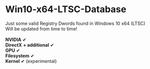 # Win10-x64-LTSC-Database
Just some valid Registry Dwords found in Windows 10 x64 (LTSC)<br />
Will be updated from time to time!<br />
<br />
**NVIDIA** ✔<br />
**DirectX** **+ additional** ✔ <br />
**GPU** ✔<br />
**Filesystem** ✔<br />
**Kernel** ✔ (experimental)<br /> 
